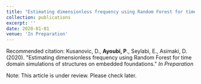 ```yaml
---
title: "Estimating dimensionless frequency using Random Forest for time domain simulations of structures on embedded foundations"
collection: publications
excerpt: ''
date: 2020-01-01
venue: 'In Preparation'
---
```


Recommended citation: Kusanovic, D., **Ayoubi, P**., Seylabi, E., Asimaki, D. (2020). &quot;Estimating dimensionless frequency using Random Forest for time domain simulations of structures on embedded foundations.&quot; <i> In Preparation</i>

Note: This article is under review. Please check later. 
